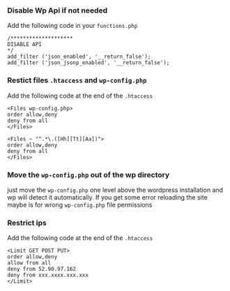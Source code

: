 ### Disable Wp Api if not needed

Add the following code in your `functions.php`

```
/******************** 
DISABLE API
*/
add_filter ('json_enabled', '__return_false');
add_filter ('json_jsonp_enabled', '__return_false');
```

### Restict files `.htaccess` and `wp-config.php`
Add the following code at the end of the `.htaccess`

```
<Files wp-config.php>
order allow,deny
deny from all
</Files>
```
```
<Files ~ "^.*\.([Hh][Tt][Aa])">
order allow,deny
deny from all
</Files>

```

### Move the `wp-config.php` out of the wp directory

just move the `wp-config.php` one level above the wordpress installation and wp will detect it automatically.
If you get some error reloading the site maybe is for wrong `wp-config.php` file permissions

### Restrict ips
Add the following code at the end of the `.htaccess`
```
<Limit GET POST PUT>
order allow,deny
allow from all
deny from 52.90.97.162
deny from xxx.xxxx.xxx.xxx
</Limit>
```
